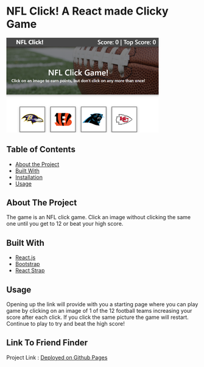 # NFL Click! A React made Clicky Game

<div align="left">
    <img src="https://github.com/ColeMiller21/React-Click-Game/blob/master/click-game/src/components/images/ReadMeImage.png?raw=true" width="400px"</img> 
</div>



## Table of Contents

* [About the Project](#about-the-project)
* [Built With](#built-with)
* [Installation](#installation)
* [Usage](#usage)


## About The Project

The game is an NFL click game. Click an image without clicking the same one until you get to 12 or beat your high score. 


## Built With
* [React.js](https://reactjs.org/)
* [Bootstrap](https://getbootstrap.com/)
* [React Strap](https://reactstrap.github.io/)


## Usage

Opening up the link will provide with you a starting page where you can play game by clicking on an image of 1 of the 12 football teams increasing your score after each click. If you click the same picture the game will restart. Continue to play to try and beat the high score!

## Link To Friend Finder

Project Link : [Deployed on Github Pages](https://colemiller21.github.io/React-Click-Game/)

